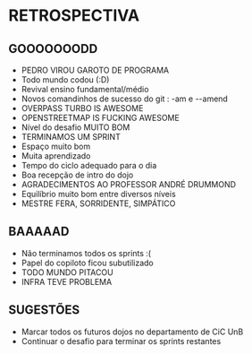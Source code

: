 # RETROSPECTIVA

## GOOOOOOODD

- PEDRO VIROU GAROTO DE PROGRAMA
- Todo mundo codou (:D)
- Revival ensino fundamental/médio
- Novos comandinhos de sucesso do git : -am e --amend
- OVERPASS TURBO IS AWESOME
- OPENSTREETMAP IS FUCKING AWESOME
- Nível do desafio MUITO BOM
- TERMINAMOS UM SPRINT
- Espaço muito bom
- Muita aprendizado
- Tempo do ciclo adequado para o dia
- Boa recepção de intro do dojo
- AGRADECIMENTOS AO PROFESSOR ANDRÉ DRUMMOND
- Equilíbrio muito bom entre diversos níveis
- MESTRE FERA, SORRIDENTE, SIMPÁTICO

## BAAAAAD
- Não terminamos todos os sprints :(
- Papel do copiloto ficou subutilizado
- TODO MUNDO PITACOU
- INFRA TEVE PROBLEMA

## SUGESTÕES
- Marcar todos os futuros dojos no departamento de CiC UnB
- Continuar o desafio para terminar os sprints restantes
